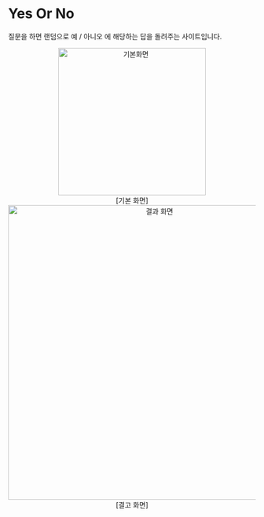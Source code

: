 # Yes Or No

질문을 하면 랜덤으로 예 / 아니오 에 해당하는 답을 돌려주는 사이트입니다.

<center>
<img width="300" alt="기본화면" src="https://user-images.githubusercontent.com/92746200/221403743-12f50e4f-a7e7-4c76-88a8-428bafff12f8.png">
<br>
[기본 화면]

<img width="600" alt="결과 화면" src="https://user-images.githubusercontent.com/92746200/221403853-e7932efc-9f81-482c-b5e6-7b10f2524cc0.png">
<br>
[결고 화면]

</center>
